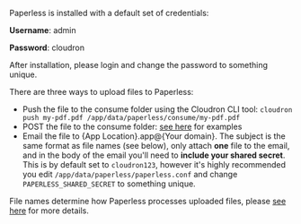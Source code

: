 Paperless is installed with a default set of credentials:

**Username**: admin

**Password**: cloudron

After installation, please login and change the password to something unique.

There are three ways to upload files to Paperless:

* Push the file to the consume folder using the Cloudron CLI tool: `cloudron push my-pdf.pdf /app/data/paperless/consume/my-pdf.pdf`
* POST the file to the consume folder: [see here](https://paperless.readthedocs.io/en/latest/consumption.html#http-post) for examples
* Email the file to {App Location}.app@{Your domain}. The subject is the same format as file names (see below), only attach **one** file to the email, and in the body of the email you'll need to **include your shared secret**. This is by default set to `cloudron123`, however it's highly recommended you edit `/app/data/paperless/paperless.conf` and change `PAPERLESS_SHARED_SECRET` to something unique.

File names determine how Paperless processes uploaded files, please [see here](https://paperless.readthedocs.io/en/latest/guesswork.html#file-naming) for more details.